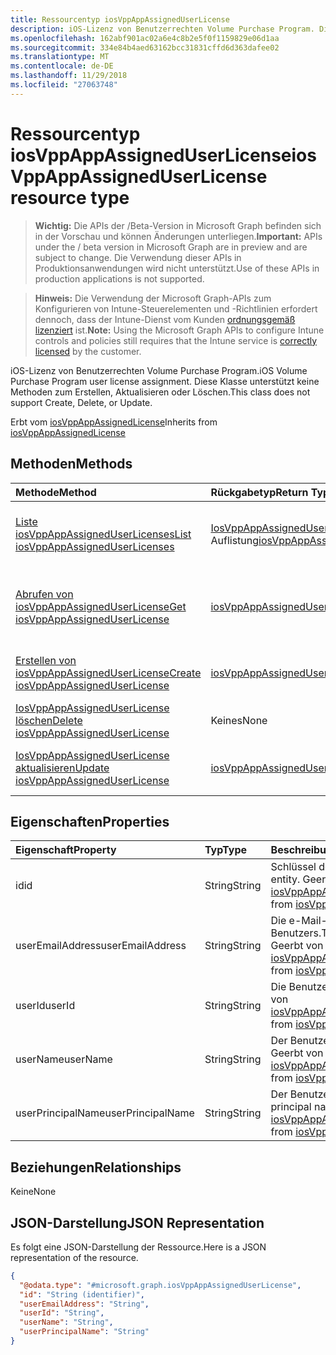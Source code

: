 ```yaml
---
title: Ressourcentyp iosVppAppAssignedUserLicense
description: iOS-Lizenz von Benutzerrechten Volume Purchase Program. Diese Klasse unterstützt keine Methoden zum Erstellen, Aktualisieren oder Löschen.
ms.openlocfilehash: 162abf901ac02a6e4c8b2e5f0f1159829e06d1aa
ms.sourcegitcommit: 334e84b4aed63162bcc31831cffd6d363dafee02
ms.translationtype: MT
ms.contentlocale: de-DE
ms.lasthandoff: 11/29/2018
ms.locfileid: "27063748"
---
```

# <a name="iosvppappassigneduserlicense-resource-type"></a><span data-ttu-id="b9bd8-104">Ressourcentyp iosVppAppAssignedUserLicense</span><span class="sxs-lookup"><span data-stu-id="b9bd8-104">iosVppAppAssignedUserLicense resource type</span></span>

> <span data-ttu-id="b9bd8-105">**Wichtig:** Die APIs der /Beta-Version in Microsoft Graph befinden sich in der Vorschau und können Änderungen unterliegen.</span><span class="sxs-lookup"><span data-stu-id="b9bd8-105">**Important:** APIs under the / beta version in Microsoft Graph are in preview and are subject to change.</span></span> <span data-ttu-id="b9bd8-106">Die Verwendung dieser APIs in Produktionsanwendungen wird nicht unterstützt.</span><span class="sxs-lookup"><span data-stu-id="b9bd8-106">Use of these APIs in production applications is not supported.</span></span>

> <span data-ttu-id="b9bd8-107">**Hinweis:** Die Verwendung der Microsoft Graph-APIs zum Konfigurieren von Intune-Steuerelementen und -Richtlinien erfordert dennoch, dass der Intune-Dienst vom Kunden [ordnungsgemäß lizenziert](https://go.microsoft.com/fwlink/?linkid=839381) ist.</span><span class="sxs-lookup"><span data-stu-id="b9bd8-107">**Note:** Using the Microsoft Graph APIs to configure Intune controls and policies still requires that the Intune service is [correctly licensed](https://go.microsoft.com/fwlink/?linkid=839381) by the customer.</span></span>

<span data-ttu-id="b9bd8-108">iOS-Lizenz von Benutzerrechten Volume Purchase Program.</span><span class="sxs-lookup"><span data-stu-id="b9bd8-108">iOS Volume Purchase Program user license assignment.</span></span> <span data-ttu-id="b9bd8-109">Diese Klasse unterstützt keine Methoden zum Erstellen, Aktualisieren oder Löschen.</span><span class="sxs-lookup"><span data-stu-id="b9bd8-109">This class does not support Create, Delete, or Update.</span></span>

<span data-ttu-id="b9bd8-110">Erbt vom [iosVppAppAssignedLicense](../resources/intune-apps-iosvppappassignedlicense.md)</span><span class="sxs-lookup"><span data-stu-id="b9bd8-110">Inherits from [iosVppAppAssignedLicense](../resources/intune-apps-iosvppappassignedlicense.md)</span></span>

## <a name="methods"></a><span data-ttu-id="b9bd8-111">Methoden</span><span class="sxs-lookup"><span data-stu-id="b9bd8-111">Methods</span></span>
|<span data-ttu-id="b9bd8-112">Methode</span><span class="sxs-lookup"><span data-stu-id="b9bd8-112">Method</span></span>|<span data-ttu-id="b9bd8-113">Rückgabetyp</span><span class="sxs-lookup"><span data-stu-id="b9bd8-113">Return Type</span></span>|<span data-ttu-id="b9bd8-114">Beschreibung</span><span class="sxs-lookup"><span data-stu-id="b9bd8-114">Description</span></span>|
|:---|:---|:---|
|[<span data-ttu-id="b9bd8-115">Liste iosVppAppAssignedUserLicenses</span><span class="sxs-lookup"><span data-stu-id="b9bd8-115">List iosVppAppAssignedUserLicenses</span></span>](../api/intune-apps-iosvppappassigneduserlicense-list.md)|<span data-ttu-id="b9bd8-116">[IosVppAppAssignedUserLicense](../resources/intune-apps-iosvppappassigneduserlicense.md) -Auflistung</span><span class="sxs-lookup"><span data-stu-id="b9bd8-116">[iosVppAppAssignedUserLicense](../resources/intune-apps-iosvppappassigneduserlicense.md) collection</span></span>|<span data-ttu-id="b9bd8-117">Listeneigenschaften und Beziehungen der [IosVppAppAssignedUserLicense](../resources/intune-apps-iosvppappassigneduserlicense.md) -Objekte.</span><span class="sxs-lookup"><span data-stu-id="b9bd8-117">List properties and relationships of the [iosVppAppAssignedUserLicense](../resources/intune-apps-iosvppappassigneduserlicense.md) objects.</span></span>|
|[<span data-ttu-id="b9bd8-118">Abrufen von iosVppAppAssignedUserLicense</span><span class="sxs-lookup"><span data-stu-id="b9bd8-118">Get iosVppAppAssignedUserLicense</span></span>](../api/intune-apps-iosvppappassigneduserlicense-get.md)|[<span data-ttu-id="b9bd8-119">iosVppAppAssignedUserLicense</span><span class="sxs-lookup"><span data-stu-id="b9bd8-119">iosVppAppAssignedUserLicense</span></span>](../resources/intune-apps-iosvppappassigneduserlicense.md)|<span data-ttu-id="b9bd8-120">Lesen Sie Eigenschaften und Beziehungen des [IosVppAppAssignedUserLicense](../resources/intune-apps-iosvppappassigneduserlicense.md) -Objekts.</span><span class="sxs-lookup"><span data-stu-id="b9bd8-120">Read properties and relationships of the [iosVppAppAssignedUserLicense](../resources/intune-apps-iosvppappassigneduserlicense.md) object.</span></span>|
|[<span data-ttu-id="b9bd8-121">Erstellen von iosVppAppAssignedUserLicense</span><span class="sxs-lookup"><span data-stu-id="b9bd8-121">Create iosVppAppAssignedUserLicense</span></span>](../api/intune-apps-iosvppappassigneduserlicense-create.md)|[<span data-ttu-id="b9bd8-122">iosVppAppAssignedUserLicense</span><span class="sxs-lookup"><span data-stu-id="b9bd8-122">iosVppAppAssignedUserLicense</span></span>](../resources/intune-apps-iosvppappassigneduserlicense.md)|<span data-ttu-id="b9bd8-123">Erstellen eines neuen [IosVppAppAssignedUserLicense](../resources/intune-apps-iosvppappassigneduserlicense.md) -Objekts.</span><span class="sxs-lookup"><span data-stu-id="b9bd8-123">Create a new [iosVppAppAssignedUserLicense](../resources/intune-apps-iosvppappassigneduserlicense.md) object.</span></span>|
|[<span data-ttu-id="b9bd8-124">IosVppAppAssignedUserLicense löschen</span><span class="sxs-lookup"><span data-stu-id="b9bd8-124">Delete iosVppAppAssignedUserLicense</span></span>](../api/intune-apps-iosvppappassigneduserlicense-delete.md)|<span data-ttu-id="b9bd8-125">Keines</span><span class="sxs-lookup"><span data-stu-id="b9bd8-125">None</span></span>|<span data-ttu-id="b9bd8-126">Löscht eine [IosVppAppAssignedUserLicense](../resources/intune-apps-iosvppappassigneduserlicense.md).</span><span class="sxs-lookup"><span data-stu-id="b9bd8-126">Deletes a [iosVppAppAssignedUserLicense](../resources/intune-apps-iosvppappassigneduserlicense.md).</span></span>|
|[<span data-ttu-id="b9bd8-127">IosVppAppAssignedUserLicense aktualisieren</span><span class="sxs-lookup"><span data-stu-id="b9bd8-127">Update iosVppAppAssignedUserLicense</span></span>](../api/intune-apps-iosvppappassigneduserlicense-update.md)|[<span data-ttu-id="b9bd8-128">iosVppAppAssignedUserLicense</span><span class="sxs-lookup"><span data-stu-id="b9bd8-128">iosVppAppAssignedUserLicense</span></span>](../resources/intune-apps-iosvppappassigneduserlicense.md)|<span data-ttu-id="b9bd8-129">Aktualisieren Sie die Eigenschaften eines [IosVppAppAssignedUserLicense](../resources/intune-apps-iosvppappassigneduserlicense.md) -Objekts.</span><span class="sxs-lookup"><span data-stu-id="b9bd8-129">Update the properties of a [iosVppAppAssignedUserLicense](../resources/intune-apps-iosvppappassigneduserlicense.md) object.</span></span>|

## <a name="properties"></a><span data-ttu-id="b9bd8-130">Eigenschaften</span><span class="sxs-lookup"><span data-stu-id="b9bd8-130">Properties</span></span>
|<span data-ttu-id="b9bd8-131">Eigenschaft</span><span class="sxs-lookup"><span data-stu-id="b9bd8-131">Property</span></span>|<span data-ttu-id="b9bd8-132">Typ</span><span class="sxs-lookup"><span data-stu-id="b9bd8-132">Type</span></span>|<span data-ttu-id="b9bd8-133">Beschreibung</span><span class="sxs-lookup"><span data-stu-id="b9bd8-133">Description</span></span>|
|:---|:---|:---|
|<span data-ttu-id="b9bd8-134">id</span><span class="sxs-lookup"><span data-stu-id="b9bd8-134">id</span></span>|<span data-ttu-id="b9bd8-135">String</span><span class="sxs-lookup"><span data-stu-id="b9bd8-135">String</span></span>|<span data-ttu-id="b9bd8-136">Schlüssel der Entität</span><span class="sxs-lookup"><span data-stu-id="b9bd8-136">Key of the entity.</span></span> <span data-ttu-id="b9bd8-137">Geerbt von [iosVppAppAssignedLicense](../resources/intune-apps-iosvppappassignedlicense.md)</span><span class="sxs-lookup"><span data-stu-id="b9bd8-137">Inherited from [iosVppAppAssignedLicense](../resources/intune-apps-iosvppappassignedlicense.md)</span></span>|
|<span data-ttu-id="b9bd8-138">userEmailAddress</span><span class="sxs-lookup"><span data-stu-id="b9bd8-138">userEmailAddress</span></span>|<span data-ttu-id="b9bd8-139">String</span><span class="sxs-lookup"><span data-stu-id="b9bd8-139">String</span></span>|<span data-ttu-id="b9bd8-140">Die e-Mail-Adresse des Benutzers.</span><span class="sxs-lookup"><span data-stu-id="b9bd8-140">The user email address.</span></span> <span data-ttu-id="b9bd8-141">Geerbt von [iosVppAppAssignedLicense](../resources/intune-apps-iosvppappassignedlicense.md)</span><span class="sxs-lookup"><span data-stu-id="b9bd8-141">Inherited from [iosVppAppAssignedLicense](../resources/intune-apps-iosvppappassignedlicense.md)</span></span>|
|<span data-ttu-id="b9bd8-142">userId</span><span class="sxs-lookup"><span data-stu-id="b9bd8-142">userId</span></span>|<span data-ttu-id="b9bd8-143">String</span><span class="sxs-lookup"><span data-stu-id="b9bd8-143">String</span></span>|<span data-ttu-id="b9bd8-144">Die Benutzer-ID.</span><span class="sxs-lookup"><span data-stu-id="b9bd8-144">The user ID.</span></span> <span data-ttu-id="b9bd8-145">Geerbt von [iosVppAppAssignedLicense](../resources/intune-apps-iosvppappassignedlicense.md)</span><span class="sxs-lookup"><span data-stu-id="b9bd8-145">Inherited from [iosVppAppAssignedLicense](../resources/intune-apps-iosvppappassignedlicense.md)</span></span>|
|<span data-ttu-id="b9bd8-146">userName</span><span class="sxs-lookup"><span data-stu-id="b9bd8-146">userName</span></span>|<span data-ttu-id="b9bd8-147">String</span><span class="sxs-lookup"><span data-stu-id="b9bd8-147">String</span></span>|<span data-ttu-id="b9bd8-148">Der Benutzername.</span><span class="sxs-lookup"><span data-stu-id="b9bd8-148">The user name.</span></span> <span data-ttu-id="b9bd8-149">Geerbt von [iosVppAppAssignedLicense](../resources/intune-apps-iosvppappassignedlicense.md)</span><span class="sxs-lookup"><span data-stu-id="b9bd8-149">Inherited from [iosVppAppAssignedLicense](../resources/intune-apps-iosvppappassignedlicense.md)</span></span>|
|<span data-ttu-id="b9bd8-150">userPrincipalName</span><span class="sxs-lookup"><span data-stu-id="b9bd8-150">userPrincipalName</span></span>|<span data-ttu-id="b9bd8-151">String</span><span class="sxs-lookup"><span data-stu-id="b9bd8-151">String</span></span>|<span data-ttu-id="b9bd8-152">Der Benutzerprinzipalname.</span><span class="sxs-lookup"><span data-stu-id="b9bd8-152">The user principal name.</span></span> <span data-ttu-id="b9bd8-153">Geerbt von [iosVppAppAssignedLicense](../resources/intune-apps-iosvppappassignedlicense.md)</span><span class="sxs-lookup"><span data-stu-id="b9bd8-153">Inherited from [iosVppAppAssignedLicense](../resources/intune-apps-iosvppappassignedlicense.md)</span></span>|

## <a name="relationships"></a><span data-ttu-id="b9bd8-154">Beziehungen</span><span class="sxs-lookup"><span data-stu-id="b9bd8-154">Relationships</span></span>
<span data-ttu-id="b9bd8-155">Keine</span><span class="sxs-lookup"><span data-stu-id="b9bd8-155">None</span></span>
## <a name="json-representation"></a><span data-ttu-id="b9bd8-156">JSON-Darstellung</span><span class="sxs-lookup"><span data-stu-id="b9bd8-156">JSON Representation</span></span>
<span data-ttu-id="b9bd8-157">Es folgt eine JSON-Darstellung der Ressource.</span><span class="sxs-lookup"><span data-stu-id="b9bd8-157">Here is a JSON representation of the resource.</span></span>
<!-- {
  "blockType": "resource",
  "keyProperty": "id",
  "@odata.type": "microsoft.graph.iosVppAppAssignedUserLicense"
}
-->
``` json
{
  "@odata.type": "#microsoft.graph.iosVppAppAssignedUserLicense",
  "id": "String (identifier)",
  "userEmailAddress": "String",
  "userId": "String",
  "userName": "String",
  "userPrincipalName": "String"
}
```





